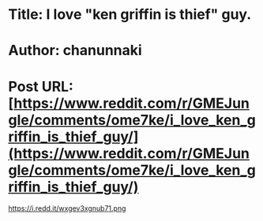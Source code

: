 # Title: I love "ken griffin is thief" guy.
# Author: chanunnaki
# Post URL: [https://www.reddit.com/r/GMEJungle/comments/ome7ke/i_love_ken_griffin_is_thief_guy/](https://www.reddit.com/r/GMEJungle/comments/ome7ke/i_love_ken_griffin_is_thief_guy/)


https://i.redd.it/wxgev3xgnub71.png